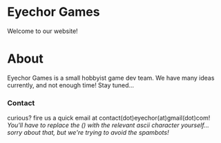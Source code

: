 # Eyechor Games
Welcome to our website!
# About
Eyechor Games is a small hobbyist game dev team. We have many ideas currently, and not enough time! Stay tuned...

### Contact
curious? fire us a quick email at contact(dot)eyechor(at)gmail(dot)com! 
*You'll have to replace the () with the relevant ascii character yourself... sorry about that, but we're trying to avoid the spambots!*
